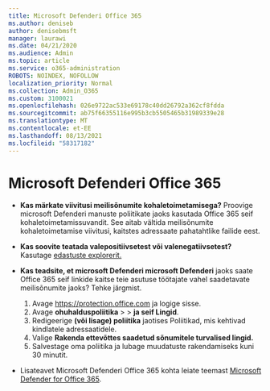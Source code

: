 ```yaml
---
title: Microsoft Defenderi Office 365
ms.author: deniseb
author: denisebmsft
manager: laurawi
ms.date: 04/21/2020
ms.audience: Admin
ms.topic: article
ms.service: o365-administration
ROBOTS: NOINDEX, NOFOLLOW
localization_priority: Normal
ms.collection: Admin_O365
ms.custom: 3100021
ms.openlocfilehash: 026e9722ac533e69178c40dd26792a362cf8fdda
ms.sourcegitcommit: ab75f66355116e995b3cb5505465b31989339e28
ms.translationtype: MT
ms.contentlocale: et-EE
ms.lasthandoff: 08/13/2021
ms.locfileid: "58317182"
---
```

# <a name="troubleshoot-issues-with-microsoft-defender-for-office-365"></a>Microsoft Defenderi Office 365

- **Kas märkate viivitusi meilisõnumite kohaletoimetamisega?** Proovige microsoft Defenderi manuste poliitikate jaoks kasutada Office 365 seif kohaletoimetamissuvandit. See aitab vältida meilisõnumite kohaletoimetamise viivitusi, kaitstes adressaate pahatahtlike failide eest.
- **Kas soovite teatada valepositiivsetest või valenegatiivsetest?** Kasutage [edastuste explorerit.](https://protection.office.com/reportsubmission)
- **Kas teadsite, et microsoft Defenderi microsoft Defenderi** jaoks saate Office 365 seif linkide kaitse teie asutuse töötajate vahel saadetavate meilisõnumite jaoks? Tehke järgmist.
    1. Avage https://protection.office.com ja logige sisse.
    2. Avage **ohuhalduspoliitika**  >    >  **ja seif Lingid**.
    3. Redigeerige **(või lisage) poliitika** jaotises Poliitikad, mis kehtivad kindlatele adressaatidele.
    4. Valige **Rakenda ettevõttes saadetud sõnumitele turvalised lingid.**
    5. Salvestage oma poliitika ja lubage muudatuste rakendamiseks kuni 30 minutit.

- Lisateavet Microsoft Defenderi Office 365 kohta leiate teemast [Microsoft Defender for Office 365](https://docs.microsoft.com/microsoft-365/security/office-365-security/office-365-atp).